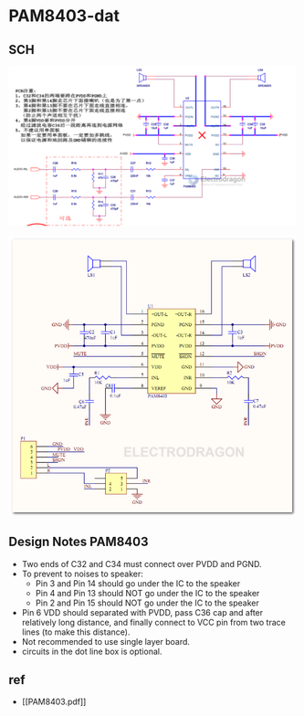 
# PAM8403-dat 


## SCH 


![](2023-11-09-16-29-14.png)

![](2023-11-09-16-29-27.png)

## Design Notes PAM8403
* Two ends of C32 and C34 must connect over PVDD and PGND.
* To prevent to noises to speaker:<br />
    * Pin 3 and Pin 14 should go under the IC to the speaker
    * Pin 4 and Pin 13 should NOT go under the IC to the speaker
    * Pin 2 and Pin 15 should NOT go under the IC to the speaker
* Pin 6 VDD should separated with PVDD, pass C36 cap and after relatively long distance, and finally connect to VCC pin from two trace lines (to make this distance).
* Not recommended to use single layer board.
* circuits in the dot line box is optional.




## ref 

- [[PAM8403.pdf]]